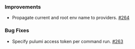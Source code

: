 ### Improvements

- Propagate current and root env name to providers.
  [#264](https://github.com/pulumi/esc/pull/264)

### Bug Fixes

- Specify pulumi access token per command run.
  [#263](https://github.com/pulumi/esc/pull/263)